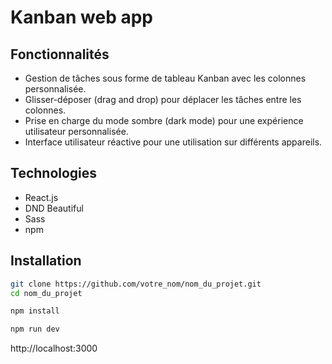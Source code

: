 # Kanban web app

## Fonctionnalités

- Gestion de tâches sous forme de tableau Kanban avec les colonnes personnalisée.
- Glisser-déposer (drag and drop) pour déplacer les tâches entre les colonnes.
- Prise en charge du mode sombre (dark mode) pour une expérience utilisateur personnalisée.
- Interface utilisateur réactive pour une utilisation sur différents appareils.

## Technologies

- React.js 
- DND Beautiful 
- Sass 
- npm 

## Installation

```bash
git clone https://github.com/votre_nom/nom_du_projet.git
cd nom_du_projet
```	

```bash
npm install
```	

```bash
npm run dev
```	


http://localhost:3000
